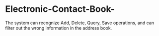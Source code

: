 # Electronic-Contact-Book-


The system can recognize Add, Delete, Query, Save operations, and can filter out the wrong information in the address book.
